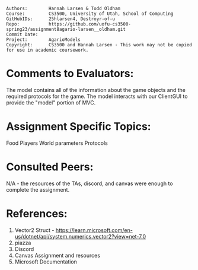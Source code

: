 ﻿```
Authors:		Hannah Larsen & Todd Oldham
Course:			CS3500, University of Utah, School of Computing
GitHubIDs:		25hlarsen4, Destroyr-of-u
Repo:			https://github.com/uofu-cs3500-spring23/assignment8agario-larsen__oldham.git
Commit Date:	
Project:	  	AgarioModels
Copyright:		CS3500 and Hannah Larsen - This work may not be copied for use in academic coursework.
```


# Comments to Evaluators:

The model contains all of the information about the game objects and the required protocols for the game.
The model interacts with our ClientGUI to provide the "model" portion of MVC.

# Assignment Specific Topics:

Food
Players
World parameters
Protocols

# Consulted Peers:

N/A - the resources of the TAs, discord, and canvas were enough to complete the assignment.

# References:

1. Vector2 Struct - https://learn.microsoft.com/en-us/dotnet/api/system.numerics.vector2?view=net-7.0
2. piazza
3. Discord
4. Canvas Assignment and resources
5. Microsoft Documentation